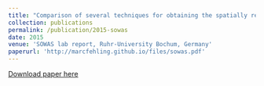 ```yaml
---
title: "Comparison of several techniques for obtaining the spatially resolved emissivity in low-temperature inductively coupled plasmas"
collection: publications
permalink: /publication/2015-sowas
date: 2015
venue: 'SOWAS lab report, Ruhr-University Bochum, Germany'
paperurl: 'http://marcfehling.github.io/files/sowas.pdf'
---
```


<a href='http://marcfehling.github.io/files/sowas.pdf'>Download paper here</a>
